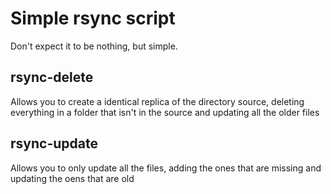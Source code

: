 # Simple rsync script

Don't expect it to be nothing, but simple.

## rsync-delete

Allows you to create a identical replica of the directory source, deleting everything in a folder that isn't in the source and updating all the older files

## rsync-update

Allows you to only update all the files, adding the ones that are missing and updating the oens that are old

